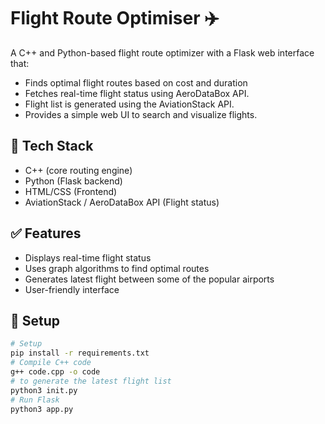 # Flight Route Optimiser ✈️

A C++ and Python-based flight route optimizer with a Flask web interface that:
- Finds optimal flight routes based on cost and duration
- Fetches real-time flight status using AeroDataBox API.
- Flight list is generated using the AviationStack API.
- Provides a simple web UI to search and visualize flights.


## 🚀 Tech Stack
- C++ (core routing engine)
- Python (Flask backend)
- HTML/CSS (Frontend)
- AviationStack / AeroDataBox API (Flight status)


## ✅ Features
- Displays real-time flight status
- Uses graph algorithms to find optimal routes
- Generates latest flight between some of the popular airports
- User-friendly interface


## 📌 Setup
```bash
# Setup
pip install -r requirements.txt
# Compile C++ code
g++ code.cpp -o code
# to generate the latest flight list
python3 init.py
# Run Flask
python3 app.py
